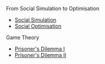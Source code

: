 
From Social Simulation to Optimisation
 - [Social Simulation](https://github.com/uzay00/CMPE373/blob/master/2018/Lecture1/Social%20Simulation.ipynb)
 - [Social Optimisation](https://github.com/uzay00/CMPE373/blob/master/2018/Lecture1/Social%20Optimization.ipynb)

Game Theory
 - [Prisoner's Dilemma I](https://github.com/uzay00/CMPE373/blob/master/2018/Lecture6/ABM%20for%20cooperation.ipynb)
 - [Prisoner's Dilemma II](https://github.com/uzay00/CMPE373/blob/master/2018/Lecture6/Cooperation%20Game.ipynb)
